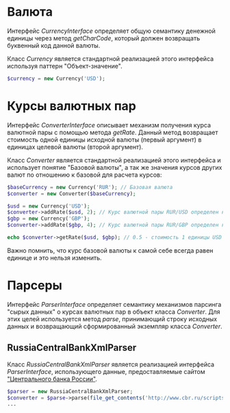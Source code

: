 # Валюта

Интерфейс _CurrencyInterface_ определяет общую семантику денежной единицы через метод _getCharCode_, который должен возвращать буквенный код данной валюты.

Класс _Currency_ является стандартной реализацией этого интерфейса используя паттерн "Объект-значение".

```php
$currency = new Currency('USD');
```

# Курсы валютных пар

Интерфейс _ConverterInterface_ описывает механизм получения курса валютной пары с помощью метода _getRate_. Данный метод возвращает стоимость одной единицы исходной валюты (первый аргумент) в единицах целевой валюты (второй аргумент).

Класс _Converter_ является стандартной реализацией этого интерфейса и использует понятие "Базовой валюты", а так же значения курсов других валют по отношению к базовой для расчета курсов:

```php
$baseCurrency = new Currency('RUR'); // Базовая валюта
$converter = new Converter($baseCurrency);

$usd = new Currency('USD');
$converter->addRate($usd, 2); // Курс валютной пары RUR/USD определен как 1 USD за 2 RUR
$gbp = new Currency('GBP');
$converter->addRate($gbp, 4); // Курс валютной пары RUR/GBP определен как 1 GBP за 4 RUR

echo $converter->getRate($usd, $gbp); // 0.5 - стоимость 1 единицы USD в валюте GBP
```

Важно помнить, что курс базовой валюты к самой себе всегда равен единице и это нельзя изменить.

# Парсеры

Интерфейс _ParserInterface_ определяет семантику механизмов парсинга "сырых данных" о курсах валютных пар в объект класса _Converter_. Для этих целей используется метод _parse_, принимающий строку исходных данных и возвращающий сформированный экземпляр класса _Converter_.

## RussiaCentralBankXmlParser

Класс _RussiaCentralBankXmlParser_ является реализацией интерфейса _ParserInterface_, использующего данные, предоставляемые сайтом ["Центрального банка России"](http://www.cbr.ru/scripts/XML_daily.asp).

```php
$parser = new RussiaCentralBankXmlParser;
$converter = $parse->parse(file_get_contents('http://www.cbr.ru/scripts/XML_daily.asp'));
...
```
